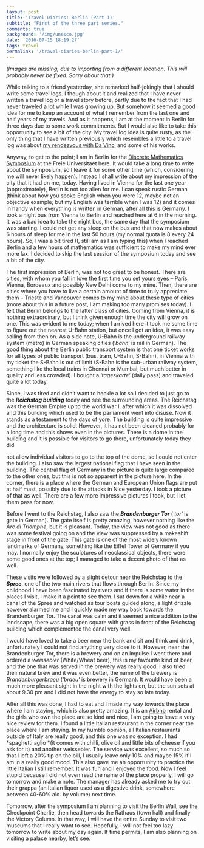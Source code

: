 ```yaml
---
layout: post
title: 'Travel Diaries: Berlin (Part 1)'
subtitle: "First of the three part series."
comments: true
background: '/img/unesco.jpg'
date: '2016-07-15 18:19:27'
tags: travel
permalink: '/travel-diaries-berlin-part-1/'
---
```

*(Images are missing, due to importing from a different location. This will probably never be fixed. Sorry about that.)*

While talking to a friend yesterday, she remarked half-jokingly that I should write some travel logs. I though about it and realized that I have never written a travel log or a travel story before, partly due to the fact that I had never traveled a lot while I was growing up. But somehow it seemed a good idea for me to keep an account of what I remember from the last one and half years of my travels. And as it happens, I am at the moment in Berlin for three days due to some work commitments. But I would also like to take this opportunity to see a bit of the city. My travel log idea is quite rusty, as the only thing that I have written previously which resembles a little to a travel log was about [my rendezvous with Da Vinci](/two-afternoons-with-da-vinci/) and some of his works.

Anyway, to get to the point; I am in Berlin for the [Discrete Mathematics Symposium](http://discretemath.imp.fu-berlin.de/SDM2016/) at the Freie Universitaet here. It would take a long time to write about the symposium, so I leave it for some other time (which, considering me will never likely happen). Instead I shall write about my impression of the city that it had on me, today. Having lived in Vienna for the last one year (approximately), Berlin is not too alien for me. I can speak rustic German (think about how you spoke English when you were 12, maybe not an objective example; but my English was terrible when I was 12) and it comes in handy when everything is written in German, after all this is Germany. I took a night bus from Vienna to Berlin and reached here at 6 in the morning. It was a bad idea to take the night bus, the same day that the symposium was starting. I could not get any sleep on the bus and that now makes about 6 hours of sleep for me in the last 50 hours (my normal quota is 8 every 24 hours). So, I was a bit tired (I, still am as I am typing this) when I reached Berlin and a few hours of mathematics was sufficient to make my mind ever more lax. I decided to skip the last session of the symposium today and see a bit of the city.

The first impression of Berlin, was not too great to be honest. There are cities, with whom you fall in love the first time you set yours eyes – Paris, Vienna, Bordeaux and possibly New Delhi come to my mine. Then, there are cities where you have to live a certain amount of time to truly appreciate them – Trieste and Vancouver comes to my mind about these type of cities (more about this in a future post, I am making too many promises today). I felt that Berlin belongs to the latter class of cities. Coming from Vienna, it is nothing extraordinary, but I think given enough time the city will grow on one. This was evident to me today; when I arrived here it took me some time to figure out the nearest U-Bahn station, but once I got an idea, it was easy sailing from then on. As a side note, U-Bahn is the underground railway system (metro) in German speaking cities (‘*bahn*‘ is rail in German). The good thing about the Berlin public transport system is that one ticket works for all types of public transport (bus, tram, U-Bahn, S-Bahn), in Vienna with my ticket the S-Bahn is out of limit (S-Bahn is the sub-urban railway system, something like the local trains in Chennai or Mumbai, but much better in quality and less crowded). I bought a ‘*tageskarte*‘ (daily pass) and traveled quite a lot today.

Since, I was tired and didn’t want to heckle a lot so I decided to just go to the ***Reichstag building*** today and see the surrounding areas. The Reichstag was the German Empire up to the world war I, after which it was dissolved and this building which used to be the parliament went into disuse. Now it stands as a testament to the days of yore. The building is quite impressive and the architecture is solid. However, it has not been cleaned probably for a long time and this shows even in the pictures. There is a dome in the building and it is possible for visitors to go there, unfortunately today they did

not allow individual visitors to go to the top of the dome, so I could not enter the building. I also saw the largest national flag that I have seen in the building. The central flag of Germany in the picture is quite large compared to the other ones, but this is not so apparent in the picture here. In the corner, there is a place where the German and European Union flags are put at half mast, possibly due to the attacks in Nice yesterday. I took a picture of that as well. There are a few more impressive pictures I took, but I let them pass for now.

Before I went to the Reichstag, I also saw the ***Brandenburger Tor*** (‘*tor*‘ is gate in German). The gate itself is pretty amazing, however nothing like the *Arc di Triomphe*, but it is pleasant. Today, the view was not good as there was some festival going on and the view was suppressed by a makeshift stage in front of the gate. This gate is one of the most widely known landmarks of Germany, something like the Eiffel Tower of Germany if you may. I normally enjoy the sculptures of neoclassical objects, there were some good ones at the top; I managed to take a decent photo of that as well.

These visits were followed by a slight detour near the Reichstag to the ***Spree***, one of the two main rivers that flows through Berlin. Since my childhood I have been fascinated by rivers and if there is some water in the places I visit, I make it a point to see them. I sat down for a while near a canal of the Spree and watched as tour boats guided along, a light drizzle however alarmed me and I quickly made my way back towards the Brandenburger Tor. The canal was calm and it seemed a nice addition to the landscape, there was a big open square with grass in front of the Reichstag building which complemented the canal very well.

I would have loved to take a beer near the bank and sit and think and drink, unfortunately I could not find anything very close to it. However, near the Brandenburger Tor, there is a brewery and on an impulse I went there and ordered a *weissebier* (White/Wheat beer), this is my favourite kind of beer, and the one that was served in the brewery was really good. I also tried their natural brew and it was even better, the name of the brewery is *Brandenburgerbraeu* (‘*braeu*‘ is brewery in German). It would have been a much more pleasant sight in the night with the lights on, but the sun sets at about 9.30 pm and I did not have the energy to stay so late today.

After all this was done, I had to eat and I made my way towards the place where I am staying, which is also pretty amazing. It is an [Airbnb](http://www.airbnb.com) rental and the girls who own the place are so kind and nice, I am going to leave a very nice review for them. I found a little Italian restaurant in the corner near the place where I am staying. In my humble opinion, all Italian restaurants outside of Italy are really good, and this one was no exception. I had *spaghetti aglio *(it comes with chilli, olive oil and little bits of cheese if you ask for it) and another weissebier. The service was excellent, so much so that I left a 20% tip on the bill, I usually leave only 10% and maybe 15% if I am in a really good mood. This also gave me an opportunity to practice the little Italian I still remember. It was fun and I enjoyed the food. Now I feel stupid because I did not even read the name of the place properly, I will go tomorrow and make a note. The manager has already asked me to try out their grappa (an Italian liquor used as a digestive drink, somewhere between 40-60% alc. by volume) next time.

Tomorrow, after the symposium I am planning to visit the Berlin Wall, see the Checkpoint Charlie, then head towards the Rathaus (town hall) and finally the Victory Column. In that way, I will have the entire Sunday to visit two museums that I really want to see. Hopefully, I will not feel too lazy tomorrow to write about my day again. If time permits, I am also planning on visiting a palace nearby, let’s see.


